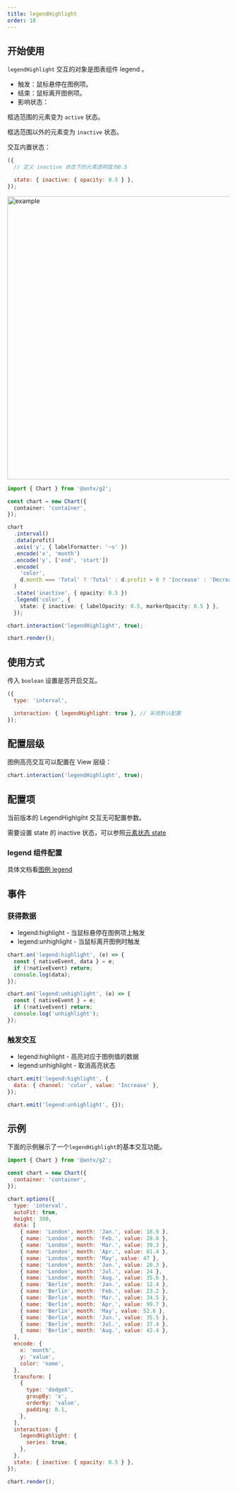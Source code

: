 ```yaml
---
title: legendHighlight
order: 18
---
```


## 开始使用

`legendHighlight` 交互的对象是图表组件 legend 。

- 触发：鼠标悬停在图例项。
- 结束：鼠标离开图例项。
- 影响状态：

框选范围的元素变为 `active` 状态。

框选范围以外的元素变为 `inactive` 状态。

交互内置状态：

```js
({
  // 定义 inactive 状态下的元素透明度为0.5

  state: { inactive: { opacity: 0.5 } },
});
```

<img alt="example" src="https://mdn.alipayobjects.com/huamei_qa8qxu/afts/img/A*M4eVSKTMPs4AAAAAAAAAAAAADmJ7AQ/original" width="640">

```ts
import { Chart } from '@antv/g2';

const chart = new Chart({
  container: 'container',
});

chart
  .interval()
  .data(profit)
  .axis('y', { labelFormatter: '~s' })
  .encode('x', 'month')
  .encode('y', ['end', 'start'])
  .encode(
    'color',
    d.month === 'Total' ? 'Total' : d.profit > 0 ? 'Increase' : 'Decrease',
  )
  .state('inactive', { opacity: 0.5 })
  .legend('color', {
    state: { inactive: { labelOpacity: 0.5, markerOpacity: 0.5 } },
  });

chart.interaction('legendHighlight', true);

chart.render();
```

## 使用方式

传入 `boolean` 设置是否开启交互。

```js
({
  type: 'interval',

  interaction: { legendHighlight: true }, // 采用默认配置
});
```

## 配置层级

图例高亮交互可以配置在 View 层级：

```js
chart.interaction('legendHighlight', true);
```

## 配置项

当前版本的 LegendHighlgiht 交互无可配置参数。

需要设置 state 的 inactive 状态，可以参照[元素状态 state](https://g6.antv.antgroup.com/manual/element/state)

### legend 组件配置

具体文档看[图例 legend](http://https://g2.antv.antgroup.com/manual/component/legend)

## 事件

### 获得数据

- legend:highlight - 当鼠标悬停在图例项上触发
- legend:unhighlight - 当鼠标离开图例时触发

```js
chart.on('legend:highlight', (e) => {
  const { nativeEvent, data } = e;
  if (!nativeEvent) return;
  console.log(data);
});

chart.on('legend:unhighlight', (e) => {
  const { nativeEvent } = e;
  if (!nativeEvent) return;
  console.log('unhighlight');
});
```

### 触发交互

- legend:highlight - 高亮对应于图例值的数据
- legend:unhighlight - 取消高亮状态

```js
chart.emit('legend:highlight', {
  data: { channel: 'color', value: 'Increase' },
});

chart.emit('legend:unhighlight', {});
```

## 示例

下面的示例展示了一个`legendHighlight`的基本交互功能。

```js | ob { inject: true }
import { Chart } from '@antv/g2';

const chart = new Chart({
  container: 'container',
});

chart.options({
  type: 'interval',
  autoFit: true,
  height: 300,
  data: [
    { name: 'London', month: 'Jan.', value: 18.9 },
    { name: 'London', month: 'Feb.', value: 28.8 },
    { name: 'London', month: 'Mar.', value: 39.3 },
    { name: 'London', month: 'Apr.', value: 81.4 },
    { name: 'London', month: 'May', value: 47 },
    { name: 'London', month: 'Jun.', value: 20.3 },
    { name: 'London', month: 'Jul.', value: 24 },
    { name: 'London', month: 'Aug.', value: 35.6 },
    { name: 'Berlin', month: 'Jan.', value: 12.4 },
    { name: 'Berlin', month: 'Feb.', value: 23.2 },
    { name: 'Berlin', month: 'Mar.', value: 34.5 },
    { name: 'Berlin', month: 'Apr.', value: 99.7 },
    { name: 'Berlin', month: 'May', value: 52.6 },
    { name: 'Berlin', month: 'Jun.', value: 35.5 },
    { name: 'Berlin', month: 'Jul.', value: 37.4 },
    { name: 'Berlin', month: 'Aug.', value: 42.4 },
  ],
  encode: {
    x: 'month',
    y: 'value',
    color: 'name',
  },
  transform: [
    {
      type: 'dodgeX',
      groupBy: 'x',
      orderBy: 'value',
      padding: 0.1,
    },
  ],
  interaction: {
    legendHighlight: {
      series: true,
    },
  },
  state: { inactive: { opacity: 0.5 } },
});

chart.render();
```
